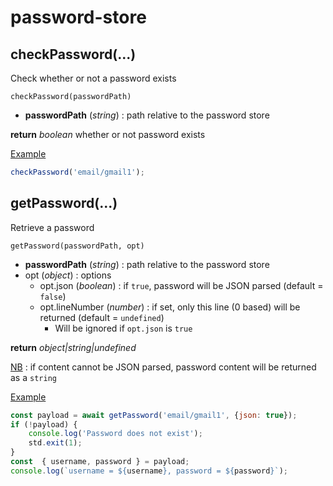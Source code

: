 # password-store

## checkPassword(...)

Check whether or not a password exists

`checkPassword(passwordPath)`

* **passwordPath** (*string*) : path relative to the password store

**return** *boolean* whether or not password exists

<u>Example</u>

```js
checkPassword('email/gmail1'); 
```

## getPassword(...)

Retrieve a password

`getPassword(passwordPath, opt)`

* **passwordPath** (*string*) : path relative to the password store
* opt (*object*) : options
  * opt.json (*boolean*) : if `true`, password will be JSON parsed (default = `false`)
  * opt.lineNumber (*number*) : if set, only this line (0 based) will be returned (default = `undefined`)
    * Will be ignored if `opt.json` is `true`

**return** *object|string|undefined*

<u>NB</u> : if content cannot be JSON parsed, password content will be returned as a `string`

<u>Example</u>

```js
const payload = await getPassword('email/gmail1', {json: true});
if (!payload) {
    console.log('Password does not exist');
    std.exit(1);
}
const  { username, password } = payload;
console.log(`username = ${username}, password = ${password}`);
```
